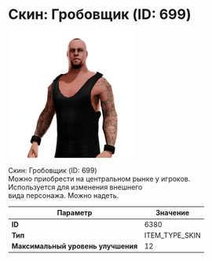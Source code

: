 # Скин: Гробовщик (ID: 699)

![Item Image](../img/6380.webp?raw=true)

Скин: Гробовщик (ID: 699)<br>Можно приобрести на центральном рынке у игроков.<br>Используется для изменения внешнего<br>вида персонажа. Можно надеть.


| Параметр | Значение |
|----------|----------|
| **ID** | 6380 |
| **Тип** | ITEM_TYPE_SKIN |
| **Максимальный уровень улучшения** | 12 |

